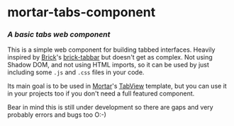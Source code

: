 # mortar-tabs-component

### _A basic tabs web component_ ###

This is a simple web component for building tabbed interfaces. Heavily inspired by [Brick](http://mozbrick.github.io/)'s [brick-tabbar](https://github.com/mozbrick/brick-tabbar) but doesn't get as complex. Not using Shadow DOM, and not using HTML imports, so it can be used by just including some `.js` and `.css` files in your code.

Its main goal is to be used in [Mortar](https://github.com/mozilla/mortar/)'s [TabView](https://github.com/mozilla/mortar-tab-view) template, but you can use it in your projects too if you don't need a full featured component.

Bear in mind this is still under development so there are gaps and very probably errors and bugs too O:-)
